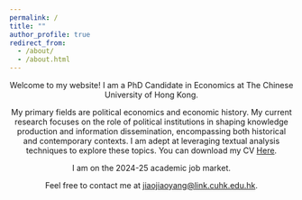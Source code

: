 ```yaml
---
permalink: /
title: ""
author_profile: true
redirect_from: 
  - /about/
  - /about.html
---
```


<div align="center">


Welcome to my website! I am a PhD Candidate in Economics at The Chinese University of Hong Kong. 

My primary fields are political economics and economic history. My current research focuses on the role of political institutions in shaping knowledge production and information dissemination, encompassing both historical and contemporary contexts. I am adept at leveraging textual analysis techniques to explore these topics. You can download my CV [Here](../assets/CV_Yangjiaojiao2024.pdf).

I am on the 2024-25 academic job market.

Feel free to contact me at [jiaojiaoyang@link.cuhk.edu.hk](mailto:jiaojiaoyang@link.cuhk.edu.hk).


